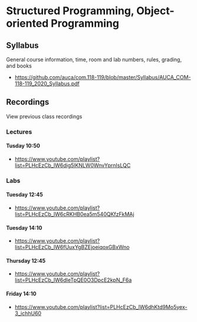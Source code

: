 Structured Programming, Object-oriented Programming
===================================================

## Syllabus

General course information, time, room and lab numbers, rules, grading, and
books

* <https://github.com/auca/com.118-119/blob/master/Syllabus/AUCA_COM-118-119_2020_Syllabus.pdf>

## Recordings

View previous class recordings

### Lectures

#### Tusday 10:50

* <https://www.youtube.com/playlist?list=PLHcEzCb_lW6dig5lKNLW0WnvYprnIsLQC>

### Labs

#### Tuesday 12:45

* <https://www.youtube.com/playlist?list=PLHcEzCb_lW6cRKHB0ea5m540QKfzFkMAj>

#### Tuesday 14:10

* <https://www.youtube.com/playlist?list=PLHcEzCb_lW6fUuxYgBZEjoeiqoxGBxWno>

#### Thursday 12:45

* <https://www.youtube.com/playlist?list=PLHcEzCb_lW6dIeTpQE0O3DpcE2kpN_F6a>

#### Friday 14:10

* <https://www.youtube.com/playlist?list=PLHcEzCb_lW6dhKtd9Mo5yex-3_ichhU60>
